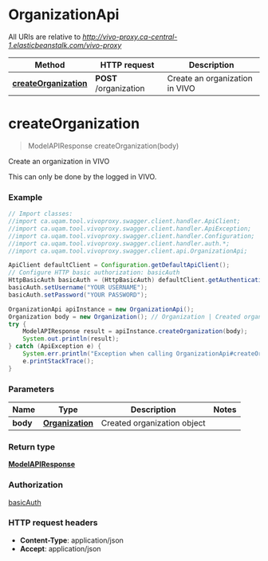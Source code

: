 # OrganizationApi

All URIs are relative to *http://vivo-proxy.ca-central-1.elasticbeanstalk.com/vivo-proxy*

Method | HTTP request | Description
------------- | ------------- | -------------
[**createOrganization**](OrganizationApi.md#createOrganization) | **POST** /organization | Create an organization in VIVO

<a name="createOrganization"></a>
# **createOrganization**
> ModelAPIResponse createOrganization(body)

Create an organization in VIVO

This can only be done by the logged in VIVO.

### Example
```java
// Import classes:
//import ca.uqam.tool.vivoproxy.swagger.client.handler.ApiClient;
//import ca.uqam.tool.vivoproxy.swagger.client.handler.ApiException;
//import ca.uqam.tool.vivoproxy.swagger.client.handler.Configuration;
//import ca.uqam.tool.vivoproxy.swagger.client.handler.auth.*;
//import ca.uqam.tool.vivoproxy.swagger.client.api.OrganizationApi;

ApiClient defaultClient = Configuration.getDefaultApiClient();
// Configure HTTP basic authorization: basicAuth
HttpBasicAuth basicAuth = (HttpBasicAuth) defaultClient.getAuthentication("basicAuth");
basicAuth.setUsername("YOUR USERNAME");
basicAuth.setPassword("YOUR PASSWORD");

OrganizationApi apiInstance = new OrganizationApi();
Organization body = new Organization(); // Organization | Created organization object
try {
    ModelAPIResponse result = apiInstance.createOrganization(body);
    System.out.println(result);
} catch (ApiException e) {
    System.err.println("Exception when calling OrganizationApi#createOrganization");
    e.printStackTrace();
}
```

### Parameters

Name | Type | Description  | Notes
------------- | ------------- | ------------- | -------------
 **body** | [**Organization**](Organization.md)| Created organization object |

### Return type

[**ModelAPIResponse**](ModelAPIResponse.md)

### Authorization

[basicAuth](../README.md#basicAuth)

### HTTP request headers

 - **Content-Type**: application/json
 - **Accept**: application/json

